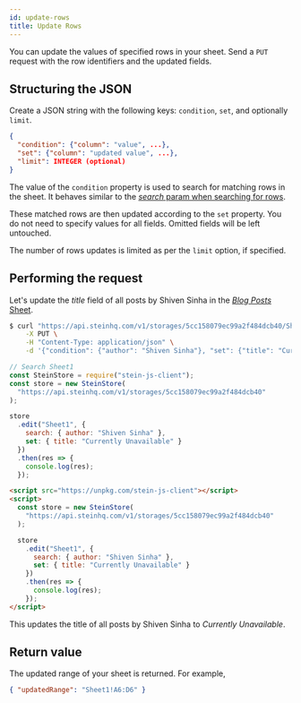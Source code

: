 ```yaml
---
id: update-rows
title: Update Rows
---
```


You can update the values of specified rows in your sheet. Send a <span class="bg-accent">`PUT` request with the row identifiers and the updated fields</span>.

## Structuring the JSON

Create a JSON string with the following keys: `condition`, `set`, and optionally `limit`.

```json
{
  "condition": {"column": "value", ...},
  "set": {"column": "updated value", ...},
  "limit": INTEGER (optional)
}
```

The value of the `condition` property is used to search for matching rows in the sheet. It behaves similar to the [_search_ param when searching for rows](search-data.md#structuring-the-_search_-query).

These matched rows are then updated according to the `set` property. You do not need to specify values for all fields. Omitted fields will be left untouched.

The number of rows updates is limited as per the `limit` option, if specified.

## Performing the request

Let's update the _title_ field of all posts by Shiven Sinha in the [_Blog Posts_ Sheet](https://docs.google.com/spreadsheets/d/13Bc-RY9pOviWvZ7V7CHvuC8QjCqW73guBPk2WxXT0DM/edit#gid=0).

<!--DOCUSAURUS_CODE_TABS-->
<!--cURL-->

```bash
$ curl "https://api.steinhq.com/v1/storages/5cc158079ec99a2f484dcb40/Sheet1" \
    -X PUT \
    -H "Content-Type: application/json" \
    -d '{"condition": {"author": "Shiven Sinha"}, "set": {"title": "Currently Unavailable"}}'
```

<!--Node.js-->

```javascript
// Search Sheet1
const SteinStore = require("stein-js-client");
const store = new SteinStore(
  "https://api.steinhq.com/v1/storages/5cc158079ec99a2f484dcb40"
);

store
  .edit("Sheet1", {
    search: { author: "Shiven Sinha" },
    set: { title: "Currently Unavailable" }
  })
  .then(res => {
    console.log(res);
  });
```

<!--HTML-->

```html
<script src="https://unpkg.com/stein-js-client"></script>
<script>
  const store = new SteinStore(
    "https://api.steinhq.com/v1/storages/5cc158079ec99a2f484dcb40"
  );

  store
    .edit("Sheet1", {
      search: { author: "Shiven Sinha" },
      set: { title: "Currently Unavailable" }
    })
    .then(res => {
      console.log(res);
    });
</script>
```

<!--END_DOCUSAURUS_CODE_TABS-->

This updates the title of all posts by Shiven Sinha to _Currently Unavailable_.

## Return value

The updated range of your sheet is returned. For example,

```json
{ "updatedRange": "Sheet1!A6:D6" }
```
